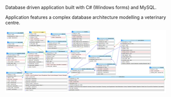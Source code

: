 ﻿Database driven application built with C# (Windows forms) and MySQL.

Application features a complex database architecture modelling a veterinary centre.

![alt text](entity-relationship-diagram.png)
